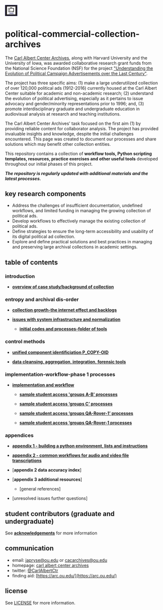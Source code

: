<img src="https://github.com/prys0000/political-commercial-collection-archives/blob/main/images/polithumb_home.jpg" width=8% height=8%>

# political-commercial-collection-archives

The [Carl Albert Center Archives](https://www.ou.edu/carlalbertcenter/congressional-collection), along with Harvard University and the University of Iowa, was awarded collaborative research grant funds from the National Science Foundation (NSF) for the project ["Understanding the Evolution of Political Campaign Advertisements over the Last Century"](https://s-lib024.lib.uiowa.edu/campaignvids/people.html).

The project has three specific aims: (1) make a large underutilized collection of  over 120,000 political ads (1912-2016) currently housed at the Carl Albert Center suitable for academic and non-academic research; (2) understand the evolution of political advertising, especially as it pertains to issue advocacy and gender/minority representations prior to 1996; and, (3) promote interdisciplinary graduate and undergraduate education in audiovisual analysis at research and teaching institutions. ​

The Carl Albert Center Archives' task focused on the first aim (1) by providing reliable content for collaborator analysis. The project has provided invaluable insights and knowledge, despite the initial challenges encountered. This page was created to document our processes and share solutions which may benefit other collection entities. 

This repository contains a collection of **workflow tools, Python scripting templates, resources, practice exercises and other useful tools** developed throughout our initial phases of this project. 

***The repository is regularly updated with additional materials and the latest processes.*** 

## **key research components**

- Address the challenges of insufficient documentation, undefined workflows, and limited funding in managing the growing collection of political ads.
- Develop workflows to effectively manage the existing collection of political ads.
- Define strategies to ensure the long-term accessibility and usability of its digital political ad collection.
- Explore and define practical solutions and best practices in managing and preserving large archival collections in academic settings.


## table of contents


### **introduction**

  * [**overview of case study/background of collection**](https://github.com/prys0000/political-commercial-collection-archives/blob/main/documentation/case-study.md)

 

### **entropy and archival dis-order**

* [**collection growth-the internet effect and backlogs**](https://github.com/prys0000/political-commercial-collection-archives/blob/main/documentation/collection-growth-initial-analysis.md)

* [**issues with system infrastructure and normalization**](https://github.com/prys0000/political-commercial-collection-archives/blob/main/documentation/issues%20with%20system%20infrastructure%20and%20normalization.md)

  * [**initial codes and processes-folder of tools**](https://github.com/prys0000/political-commercial-collection-archives/tree/main/initial-codes-processes) 


### **control methods**

* [**unified component identificiation P_COPY-OID**](https://github.com/prys0000/political-commercial-collection-archives/blob/main/documentation/component-identification.md)

* [**data cleansing, aggregation, integration, forensic tools**](https://github.com/prys0000/political-commercial-collection-archives/blob/main/documentation/control-methods.md)


### **implementation-workflow-phase 1 processes**

* [**implementation and workflow**](https://github.com/prys0000/political-commercial-collection-archives/blob/main/documentation/implementation-workflow.md)

  * [**sample student access 'groups A-B' processes**](https://github.com/prys0000/political-commercial-collection-archives/blob/main/documentation/groups%20A-B%20processes.md)

  * [**sample student access ‘groups C’ processes**](https://github.com/prys0000/political-commercial-collection-archives/blob/main/documentation/groups%20C%20processes.md)

  * [**sample student access ‘groups QA-Rover-1’ processes**](https://github.com/prys0000/political-commercial-collection-archives/blob/main/documentation/groups%20QA-Rover-1.md)

  * [**sample student access ‘groups QA-Rover-1 processes**](https://github.com/prys0000/political-commercial-collection-archives/blob/main/documentation/groups%20QA-Rover-2.md)



### **appendices**

* [**appendix 1 - building a python environment, lists and instructions**](https://github.com/prys0000/political-commercial-collection-archives/blob/main/appendix%201%20-%20python%20list%20and%20instructions.md)

* [**appendix 2 - common workflows for audio and video file transcriptions**](https://github.com/prys0000/political-commercial-collection-archives/blob/main/appendix%202%20-%20common-workflows-transcriptions.md)

* [**appendix 2 data accuracy index**]

* [**appendix 3 additional resources**]

  * [general references]

* [unresolved issues further questions]



## student contributors (graduate and undergraduate)
See [**acknowledgements**](https://github.com/prys0000/political-commercial-collection-archives/blob/main/acknowledgements.md) for more information

## communication

- email: [japryse@ou.edu](japryse@ou.edu) or [cacarchives@ou.edu](cacarchives@ou.edu)
- homepage: [carl albert center archives](https://www.ou.edu/carlalbertcenter/congressional-collection)
- twitter: [@CarlAlbertCtr](https://twitter.com/CarlAlbertCtr)
- finding aid: [https://arc.ou.edu/](https://arc.ou.edu/)

## license

See [LICENSE](https://github.com/prys0000/congressional-portal-project/blob/main/LICENSE.md) for more information.





